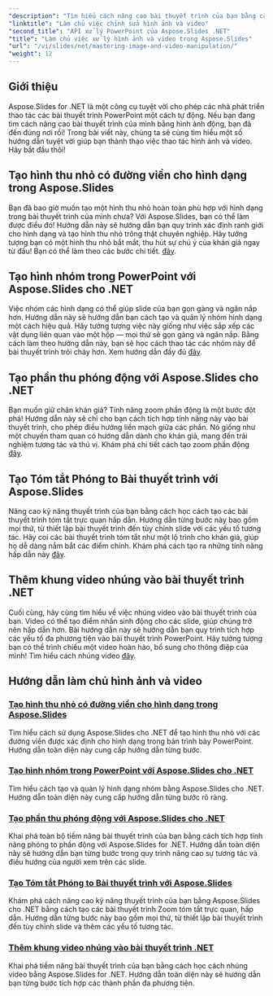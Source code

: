 ```yaml
---
"description": "Tìm hiểu cách nâng cao bài thuyết trình của bạn bằng cách chỉnh sửa hình ảnh và video bằng Aspose.Slides for .NET. Hướng dẫn toàn diện này bao gồm các hướng dẫn từng bước."
"linktitle": "Làm chủ việc chỉnh sửa hình ảnh và video"
"second_title": "API xử lý PowerPoint của Aspose.Slides .NET"
"title": "Làm chủ việc xử lý hình ảnh và video trong Aspose.Slides"
"url": "/vi/slides/net/mastering-image-and-video-manipulation/"
"weight": 12
---
```


## Giới thiệu

Aspose.Slides for .NET là một công cụ tuyệt vời cho phép các nhà phát triển thao tác các bài thuyết trình PowerPoint một cách tự động. Nếu bạn đang tìm cách nâng cao bài thuyết trình của mình bằng hình ảnh động, bạn đã đến đúng nơi rồi! Trong bài viết này, chúng ta sẽ cùng tìm hiểu một số hướng dẫn tuyệt vời giúp bạn thành thạo việc thao tác hình ảnh và video. Hãy bắt đầu thôi!

## Tạo hình thu nhỏ có đường viền cho hình dạng trong Aspose.Slides

Bạn đã bao giờ muốn tạo một hình thu nhỏ hoàn toàn phù hợp với hình dạng trong bài thuyết trình của mình chưa? Với Aspose.Slides, bạn có thể làm được điều đó! Hướng dẫn này sẽ hướng dẫn bạn quy trình xác định ranh giới cho hình dạng và tạo hình thu nhỏ trông thật chuyên nghiệp. Hãy tưởng tượng bạn có một hình thu nhỏ bắt mắt, thu hút sự chú ý của khán giả ngay từ đầu! Bạn có thể làm theo các bước chi tiết. [đây](./create-thumbnail-bounds-shape/).

## Tạo hình nhóm trong PowerPoint với Aspose.Slides cho .NET

Việc nhóm các hình dạng có thể giúp slide của bạn gọn gàng và ngăn nắp hơn. Hướng dẫn này sẽ hướng dẫn bạn cách tạo và quản lý nhóm hình dạng một cách hiệu quả. Hãy tưởng tượng việc này giống như việc sắp xếp các vật dụng liên quan vào một hộp — mọi thứ sẽ gọn gàng và ngăn nắp. Bằng cách làm theo hướng dẫn này, bạn sẽ học cách thao tác các nhóm này để bài thuyết trình trôi chảy hơn. Xem hướng dẫn đầy đủ [đây](./create-group-shapes/).

## Tạo phần thu phóng động với Aspose.Slides cho .NET

Bạn muốn giữ chân khán giả? Tính năng zoom phần động là một bước đột phá! Hướng dẫn này sẽ chỉ cho bạn cách tích hợp tính năng này vào bài thuyết trình, cho phép điều hướng liền mạch giữa các phần. Nó giống như một chuyến tham quan có hướng dẫn dành cho khán giả, mang đến trải nghiệm tương tác và thú vị. Khám phá chi tiết cách tạo zoom phần động [đây](./create-dynamic-section-zoom/).

## Tạo Tóm tắt Phóng to Bài thuyết trình với Aspose.Slides

Nâng cao kỹ năng thuyết trình của bạn bằng cách học cách tạo các bài thuyết trình tóm tắt trực quan hấp dẫn. Hướng dẫn từng bước này bao gồm mọi thứ, từ thiết lập bài thuyết trình đến tùy chỉnh slide với các yếu tố tương tác. Hãy coi các bài thuyết trình tóm tắt như một lộ trình cho khán giả, giúp họ dễ dàng nắm bắt các điểm chính. Khám phá cách tạo ra những tính năng hấp dẫn này [đây](./create-summary-zoom/).

## Thêm khung video nhúng vào bài thuyết trình .NET

Cuối cùng, hãy cùng tìm hiểu về việc nhúng video vào bài thuyết trình của bạn. Video có thể tạo điểm nhấn sinh động cho các slide, giúp chúng trở nên hấp dẫn hơn. Bài hướng dẫn này sẽ hướng dẫn bạn quy trình tích hợp các yếu tố đa phương tiện vào bài thuyết trình PowerPoint. Hãy tưởng tượng bạn có thể trình chiếu một video hoàn hảo, bổ sung cho thông điệp của mình! Tìm hiểu cách nhúng video [đây](./add-embedded-videos-frame/).

## Hướng dẫn làm chủ hình ảnh và video
### [Tạo hình thu nhỏ có đường viền cho hình dạng trong Aspose.Slides](./create-thumbnail-bounds-shape/)
Tìm hiểu cách sử dụng Aspose.Slides cho .NET để tạo hình thu nhỏ với các đường viền được xác định cho hình dạng trong bản trình bày PowerPoint. Hướng dẫn toàn diện này cung cấp hướng dẫn từng bước.
### [Tạo hình nhóm trong PowerPoint với Aspose.Slides cho .NET](./create-group-shapes/)
Tìm hiểu cách tạo và quản lý hình dạng nhóm bằng Aspose.Slides cho .NET. Hướng dẫn toàn diện này cung cấp hướng dẫn từng bước rõ ràng.
### [Tạo phần thu phóng động với Aspose.Slides cho .NET](./create-dynamic-section-zoom/)
Khai phá toàn bộ tiềm năng bài thuyết trình của bạn bằng cách tích hợp tính năng phóng to phần động với Aspose.Slides for .NET. Hướng dẫn toàn diện này sẽ hướng dẫn bạn từng bước trong quy trình nâng cao sự tương tác và điều hướng của người xem trên các slide.
### [Tạo Tóm tắt Phóng to Bài thuyết trình với Aspose.Slides](./create-summary-zoom/)
Khám phá cách nâng cao kỹ năng thuyết trình của bạn bằng Aspose.Slides cho .NET bằng cách tạo các bài thuyết trình Zoom tóm tắt trực quan, hấp dẫn. Hướng dẫn từng bước này bao gồm mọi thứ, từ thiết lập bài thuyết trình đến tùy chỉnh slide và thêm các yếu tố tương tác.
### [Thêm khung video nhúng vào bài thuyết trình .NET](./add-embedded-videos-frame/)
Khai phá tiềm năng bài thuyết trình của bạn bằng cách học cách nhúng video bằng Aspose.Slides for .NET. Hướng dẫn toàn diện này sẽ hướng dẫn bạn từng bước tích hợp các thành phần đa phương tiện.